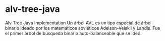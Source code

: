 # alv-tree-java
Alv Tree Java Implementation 
Un árbol AVL es un tipo especial de árbol binario ideado por los matemáticos soviéticos Adelson-Velskii y Landis. Fue el primer árbol de búsqueda binario auto-balanceable que se ideó.
